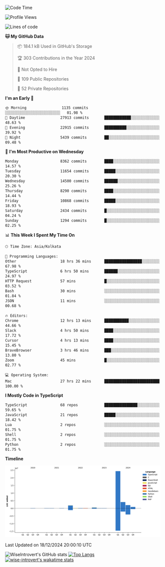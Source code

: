 <!--START_SECTION:waka-->
![Code Time](http://img.shields.io/badge/Code%20Time-1%2C979%20hrs%2012%20mins-blue)

![Profile Views](http://img.shields.io/badge/Profile%20Views-0-blue)

![Lines of code](https://img.shields.io/badge/From%20Hello%20World%20I%27ve%20Written-34.3%20million%20lines%20of%20code-blue)

**🐱 My GitHub Data** 

> 📦 184.1 kB Used in GitHub's Storage 
 > 
> 🏆 303 Contributions in the Year 2024
 > 
> 🚫 Not Opted to Hire
 > 
> 📜 109 Public Repositories 
 > 
> 🔑 52 Private Repositories 
 > 
**I'm an Early 🐤** 

```text
🌞 Morning                1135 commits        ░░░░░░░░░░░░░░░░░░░░░░░░░   01.98 % 
🌆 Daytime                27913 commits       ████████████░░░░░░░░░░░░░   48.63 % 
🌃 Evening                22915 commits       ██████████░░░░░░░░░░░░░░░   39.92 % 
🌙 Night                  5439 commits        ██░░░░░░░░░░░░░░░░░░░░░░░   09.48 % 
```
📅 **I'm Most Productive on Wednesday** 

```text
Monday                   8362 commits        ████░░░░░░░░░░░░░░░░░░░░░   14.57 % 
Tuesday                  11654 commits       █████░░░░░░░░░░░░░░░░░░░░   20.30 % 
Wednesday                14500 commits       ██████░░░░░░░░░░░░░░░░░░░   25.26 % 
Thursday                 8290 commits        ████░░░░░░░░░░░░░░░░░░░░░   14.44 % 
Friday                   10868 commits       █████░░░░░░░░░░░░░░░░░░░░   18.93 % 
Saturday                 2434 commits        █░░░░░░░░░░░░░░░░░░░░░░░░   04.24 % 
Sunday                   1294 commits        █░░░░░░░░░░░░░░░░░░░░░░░░   02.25 % 
```


📊 **This Week I Spent My Time On** 

```text
🕑︎ Time Zone: Asia/Kolkata

💬 Programming Languages: 
Other                    18 hrs 36 mins      █████████████████░░░░░░░░   67.98 % 
TypeScript               6 hrs 50 mins       ██████░░░░░░░░░░░░░░░░░░░   24.97 % 
HTTP Request             57 mins             █░░░░░░░░░░░░░░░░░░░░░░░░   03.52 % 
Bash                     30 mins             ░░░░░░░░░░░░░░░░░░░░░░░░░   01.84 % 
JSON                     11 mins             ░░░░░░░░░░░░░░░░░░░░░░░░░   00.68 % 

🔥 Editors: 
Chrome                   12 hrs 13 mins      ███████████░░░░░░░░░░░░░░   44.66 % 
Slack                    4 hrs 50 mins       ████░░░░░░░░░░░░░░░░░░░░░   17.72 % 
Cursor                   4 hrs 13 mins       ████░░░░░░░░░░░░░░░░░░░░░   15.45 % 
BraveBrowser             3 hrs 46 mins       ███░░░░░░░░░░░░░░░░░░░░░░   13.80 % 
Zoom                     45 mins             █░░░░░░░░░░░░░░░░░░░░░░░░   02.77 % 

💻 Operating System: 
Mac                      27 hrs 22 mins      █████████████████████████   100.00 % 
```

**I Mostly Code in TypeScript** 

```text
TypeScript               68 repos            ███████████████░░░░░░░░░░   59.65 % 
JavaScript               21 repos            █████░░░░░░░░░░░░░░░░░░░░   18.42 % 
Lua                      2 repos             ░░░░░░░░░░░░░░░░░░░░░░░░░   01.75 % 
Shell                    2 repos             ░░░░░░░░░░░░░░░░░░░░░░░░░   01.75 % 
Python                   2 repos             ░░░░░░░░░░░░░░░░░░░░░░░░░   01.75 % 
```



**Timeline**

![Lines of Code chart](https://raw.githubusercontent.com/wise-introvert/wise-introvert/master/assets/bar_graph.png)


 Last Updated on 18/12/2024 20:00:10 UTC
<!--END_SECTION:waka-->

![WiseIntrovert's GitHub stats](https://github-readme-stats.vercel.app/api?username=wise-introvert&count_private=true&show_icons=true)
[![Top Langs](https://github-readme-stats.vercel.app/api/top-langs/?username=wise-introvert&langs_count=10)](https://github.com/anuraghazra/github-readme-stats)
[![wise-introvert's wakatime stats](https://github-readme-stats.vercel.app/api/wakatime?username=wiseintrovert)](https://github.com/anuraghazra/github-readme-stats)
